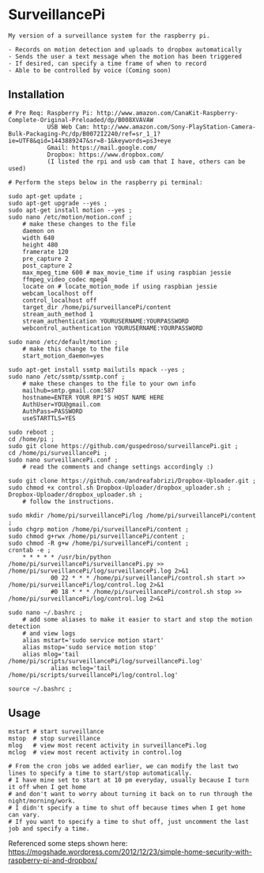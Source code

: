 # SurveillancePi
	My version of a surveillance system for the raspberry pi.

	- Records on motion detection and uploads to dropbox automatically
	- Sends the user a text message when the motion has been triggered
	- If desired, can specify a time frame of when to record
	- Able to be controlled by voice (Coming soon)

## Installation
	# Pre Req: Raspberry Pi: http://www.amazon.com/CanaKit-Raspberry-Complete-Original-Preloaded/dp/B008XVAVAW
	           USB Web Cam: http://www.amazon.com/Sony-PlayStation-Camera-Bulk-Packaging-Pc/dp/B0072I2240/ref=sr_1_1?ie=UTF8&qid=1443889247&sr=8-1&keywords=ps3+eye
	           Gmail: https://mail.google.com/
	           Dropbox: https://www.dropbox.com/
	           (I listed the rpi and usb cam that I have, others can be used)
	           
	# Perform the steps below in the raspberry pi terminal:

	sudo apt-get update ;
	sudo apt-get upgrade --yes ;
	sudo apt-get install motion --yes ;
	sudo nano /etc/motion/motion.conf ; 
		# make these changes to the file
		daemon on
		width 640
		height 480
		framerate 120
		pre_capture 2
		post_capture 2
		max_mpeg_time 600 # max_movie_time if using raspbian jessie
		ffmpeg_video_codec mpeg4
		locate on # locate_motion_mode if using raspbian jessie
		webcam_localhost off
		control_localhost off
		target_dir /home/pi/surveillancePi/content
		stream_auth_method 1
		stream_authentication YOURUSERNAME:YOURPASSWORD
		webcontrol_authentication YOURUSERNAME:YOURPASSWORD
		
	sudo nano /etc/default/motion ; 
		# make this change to the file
		start_motion_daemon=yes
		
	sudo apt-get install ssmtp mailutils mpack --yes ;
	sudo nano /etc/ssmtp/ssmtp.conf ; 
		# make these changes to the file to your own info
		mailhub=smtp.gmail.com:587
		hostname=ENTER YOUR RPI'S HOST NAME HERE
		AuthUser=YOU@gmail.com
		AuthPass=PASSWORD
		useSTARTTLS=YES
		
	sudo reboot ;
	cd /home/pi ;
	sudo git clone https://github.com/guspedroso/surveillancePi.git ;
	cd /home/pi/surveillancePi ;
	sudo nano surveillancePi.conf ; 
		# read the comments and change settings accordingly :)
		
	sudo git clone https://github.com/andreafabrizi/Dropbox-Uploader.git ;
	sudo chmod +x control.sh Dropbox-Uploader/dropbox_uploader.sh ;
	Dropbox-Uploader/dropbox_uploader.sh ; 
		# follow the instructions.
		
	sudo mkdir /home/pi/surveillancePi/log /home/pi/surveillancePi/content ;
	sudo chgrp motion /home/pi/surveillancePi/content ;
	sudo chmod g+rwx /home/pi/surveillancePi/content ;
	sudo chmod -R g+w /home/pi/surveillancePi/content ;
	crontab -e ;
		* * * * * /usr/bin/python /home/pi/surveillancePi/surveillancePi.py >> /home/pi/surveillancePi/log/surveillancePi.log 2>&1
                00 22 * * * /home/pi/surveillancePi/control.sh start >> /home/pi/surveillancePi/log/control.log 2>&1
                #0 18 * * * /home/pi/surveillancePi/control.sh stop >> /home/pi/surveillancePi/log/control.log 2>&1

	sudo nano ~/.bashrc ; 
		# add some aliases to make it easier to start and stop the motion detection
		# and view logs
		alias mstart='sudo service motion start'
		alias mstop='sudo service motion stop'
		alias mlog='tail /home/pi/scripts/surveillancePi/log/surveillancePi.log'
                alias mclog='tail /home/pi/scripts/surveillancePi/log/control.log'
	
	source ~/.bashrc ;

## Usage
	mstart # start surveillance
	mstop  # stop surveillance
	mlog   # view most recent activity in surveillancePi.log
	mclog  # view most recent activity in control.log
	
	# From the cron jobs we added earlier, we can modify the last two lines to specify a time to start/stop automatically.
	# I have mine set to start at 10 pm everyday, usually because I turn it off when I get home 
	# and don't want to worry about turning it back on to run through the night/morning/work.
	# I didn't specify a time to shut off because times when I get home can vary.
	# If you want to specify a time to shut off, just uncomment the last job and specify a time.
	
Referenced some steps shown here: https://mogshade.wordpress.com/2012/12/23/simple-home-security-with-raspberry-pi-and-dropbox/

